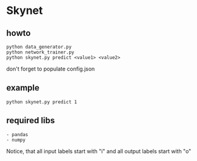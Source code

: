 # Skynet

## howto

```
python data_generator.py
python network_trainer.py
python skynet.py predict <value1> <value2>  
```

don't forget to populate config.json  

## example

```
python skynet.py predict 1  
```

## required libs

```
- pandas
- numpy
```

Notice, that all input labels start with "i" and all output labels start with "o"
